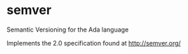# semver
Semantic Versioning for the Ada language

Implements the 2.0 specification found at http://semver.org/
